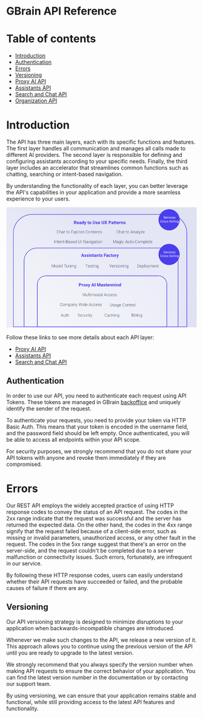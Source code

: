 # GBrain API Reference

Table of contents
=================

* [Introduction ](#introduction)
* [Authentication ](#authentication)
* [Errors ](#errors)
* [Versioning ](#versioning)
* [Proxy AI API](ProxyAIAPI.md)
* [Assistants API](AssistantsAPI.md)
* [Search and Chat API](SearchAndChatAPI.md)
* [Organization API](OrganizationAPI.md)


# Introduction
The API has three main layers, each with its specific functions and features. The first layer handles all communication and manages all calls made to different AI providers. The second layer is responsible for defining and configuring assistants according to your specific needs. Finally, the third layer includes an accelerator that streamlines common functions such as chatting, searching or intent-based navigation. 

By understanding the functionality of each layer, you can better leverage the API's capabilities in your application and provide a more seamless experience to your users.

![image](docs/assets/images/APIReference.png)

Follow these links to see more details about each API layer:
* [Proxy AI API](ProxyAIAPI.md)
* [Assistants API](AssistantsAPI.md)
* [Search and Chat API](SearchAndChatAPI.md)

## Authentication
In order to use our API, you need to authenticate each request using API Tokens. These tokens are managed in GBrain [backoffice](Backoffice.md) and uniquely identify the sender of the request.

To authenticate your requests, you need to provide your token via HTTP Basic Auth. This means that your token is encoded in the username field, and the password field should be left empty. Once authenticated, you will be able to access all endpoints within your API scope.

For security purposes, we strongly recommend that you do not share your API tokens with anyone and revoke them immediately if they are compromised.

# Errors
Our REST API employs the widely accepted practice of using HTTP response codes to convey the status of an API request. The codes in the 2xx range indicate that the request was successful and the server has returned the expected data. On the other hand, the codes in the 4xx range signify that the request failed because of a client-side error, such as missing or invalid parameters, unauthorized access, or any other fault in the request. The codes in the 5xx range suggest that there's an error on the server-side, and the request couldn't be completed due to a server malfunction or connectivity issues. Such errors, fortunately, are infrequent in our service.

By following these HTTP response codes, users can easily understand whether their API requests have succeeded or failed, and the probable causes of failure if there are any.

## Versioning
Our API versioning strategy is designed to minimize disruptions to your application when backwards-incompatible changes are introduced.

Whenever we make such changes to the API, we release a new version of it. This approach allows you to continue using the previous version of the API until you are ready to upgrade to the latest version.

We strongly recommend that you always specify the version number when making API requests to ensure the correct behavior of your application. You can find the latest version number in the documentation or by contacting our support team.

By using versioning, we can ensure that your application remains stable and functional, while still providing access to the latest API features and functionality.
